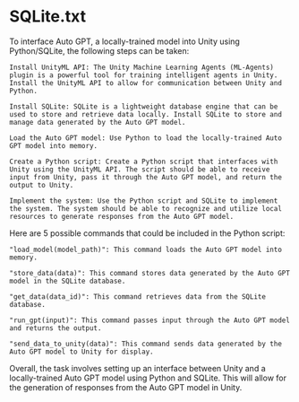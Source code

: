
# SQLite.txt
To interface Auto GPT, a locally-trained model into Unity using Python/SQLite, the following steps can be taken:

	Install UnityML API: The Unity Machine Learning Agents (ML-Agents) plugin is a powerful tool for training intelligent agents in Unity. Install the UnityML API to allow for communication between Unity and Python.

	Install SQLite: SQLite is a lightweight database engine that can be used to store and retrieve data locally. Install SQLite to store and manage data generated by the Auto GPT model.

	Load the Auto GPT model: Use Python to load the locally-trained Auto GPT model into memory.

	Create a Python script: Create a Python script that interfaces with Unity using the UnityML API. The script should be able to receive input from Unity, pass it through the Auto GPT model, and return the output to Unity.

	Implement the system: Use the Python script and SQLite to implement the system. The system should be able to recognize and utilize local resources to generate responses from the Auto GPT model.

Here are 5 possible commands that could be included in the Python script:

	"load_model(model_path)": This command loads the Auto GPT model into memory.

	"store_data(data)": This command stores data generated by the Auto GPT model in the SQLite database.

	"get_data(data_id)": This command retrieves data from the SQLite database.

	"run_gpt(input)": This command passes input through the Auto GPT model and returns the output.

	"send_data_to_unity(data)": This command sends data generated by the Auto GPT model to Unity for display.

Overall, the task involves setting up an interface between Unity and a locally-trained Auto GPT model using Python and SQLite. This will allow for the generation of responses from the Auto GPT model in Unity.
